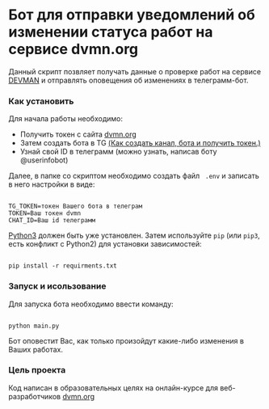 # Бот для отправки уведомлений об изменении статуса работ на сервисе dvmn.org

Данный скрипт позвляет получать данные о проверке работ на сервисе [DEVMAN](https://dvmn.org/) и отправлять оповещения об изменениях в телеграмм-бот.

### Как установить

Для начала работы необходимо:
- Получить токен с сайта [dvmn.org](https://dvmn.org/api/docs/)
- Затем создать бота в TG [(Как создать канал, бота и получить токен.)](https://smmplaner.com/blog/otlozhennyj-posting-v-telegram/)
- Узнай свой ID в телеграмм (можно узнать, написав боту @userinfobot)

Далее, в папке со скриптом необходимо создать файл ` .env` и записать в него настройки в виде:
```

TG_TOKEN=токен Вашего бота в телеграм
TOKEN=Ваш токен dvmn
CHAT_ID=Ваш id телеграмм
```

[Python3](https://www.python.org/downloads/) должен быть уже установлен.
Затем используйте `pip` (или `pip3`, есть конфликт с Python2) для установки зависимостей:
```

pip install -r requirments.txt
```

### Запуск и исользование

Для запуска бота необходимо ввести команду:
```

python main.py
```
Бот оповестит Вас, как только произойдут какие-либо изменения в Ваших работах.

### Цель проекта 

Код написан в образовательных целях на онлайн-курсе для веб-разработчиков [dvmn.org](https://dvmn.org/)

